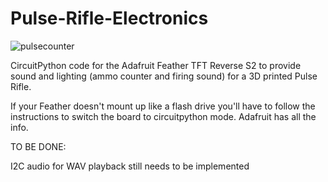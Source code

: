 # Pulse-Rifle-Electronics

![pulsecounter](https://github.com/wolfgangrumpf/Pulse-Rifle-Electronics/assets/1257828/01b1da43-a1ab-49d7-adb1-a9d38032a215)

CircuitPython code for the Adafruit Feather TFT Reverse S2 to provide sound and lighting (ammo counter and firing sound) for a 3D printed Pulse Rifle.

If your Feather doesn't mount up like a flash drive you'll have to follow the instructions to switch the board to circuitpython mode.  Adafruit has all the info.

TO BE DONE:

I2C audio for WAV playback still needs to be implemented
